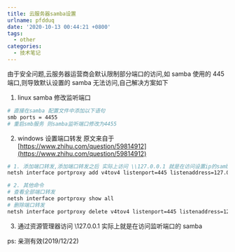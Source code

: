 ```yaml
---
title: 云服务器samba设置
urlname: pfdduq
date: '2020-10-13 00:44:21 +0800'
tags:
  - other
categories:
  - 技术笔记
---
```


由于安全问题,云服务器运营商会默认限制部分端口的访问,如 samba 使用的 445 端口,则导致默认设置的 samba 无法访问,自己解决方案如下

1. linux samba 修改监听端口

```bash
# 直接在samba 配置文件中添加以下语句
smb ports = 4455
# 重启smb服务 则samba监听端口修改为4455
```

2. windows 设置端口转发
   原文来自于 [https://www.zhihu.com/question/59814912](https://www.zhihu.com/question/59814912)

```bash
# 1. 添加端口转发,添加端口转发之后 实际上访问 \\127.0.0.1 就是在访问设置ip的samba
netsh interface portproxy add v4tov4 listenport=445 listenaddress=127.0.0.1 connectport=4455 connectaddress=xx.xx.xx.xxx

# 2. 其他命令
# 查看全部端口转发
netsh interface portproxy show all
# 删除端口转发
netsh interface portproxy delete v4tov4 listenport=445 listenaddress=127.0.0.1
```

3. 通过资源管理器访问 \\127.0.0.1 实际上就是在访问监听端口的 samba

ps: 亲测有效(2019/12/22)
